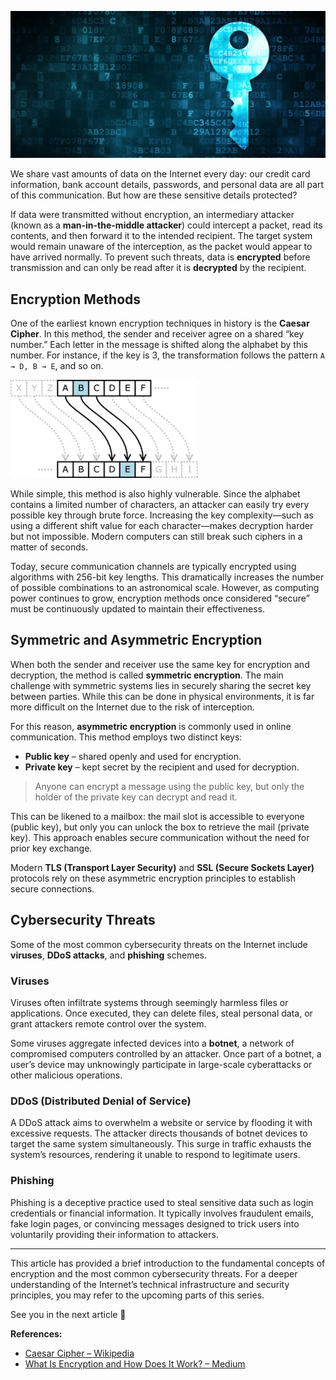 ![internet](/img/encryption.png)

We share vast amounts of data on the Internet every day: our credit card information, bank account details, passwords, and personal data are all part of this communication. But how are these sensitive details protected?

If data were transmitted without encryption, an intermediary attacker (known as a **man-in-the-middle attacker**) could intercept a packet, read its contents, and then forward it to the intended recipient. The target system would remain unaware of the interception, as the packet would appear to have arrived normally. To prevent such threats, data is **encrypted** before transmission and can only be read after it is **decrypted** by the recipient.

## Encryption Methods

One of the earliest known encryption techniques in history is the **Caesar Cipher**. In this method, the sender and receiver agree on a shared “key number.” Each letter in the message is shifted along the alphabet by this number. For instance, if the key is 3, the transformation follows the pattern `A → D, B → E`, and so on.

![internet](/img/ceasar-cipher.png)

While simple, this method is also highly vulnerable. Since the alphabet contains a limited number of characters, an attacker can easily try every possible key through brute force. Increasing the key complexity—such as using a different shift value for each character—makes decryption harder but not impossible. Modern computers can still break such ciphers in a matter of seconds.

Today, secure communication channels are typically encrypted using algorithms with 256-bit key lengths. This dramatically increases the number of possible combinations to an astronomical scale. However, as computing power continues to grow, encryption methods once considered “secure” must be continuously updated to maintain their effectiveness.

## Symmetric and Asymmetric Encryption

When both the sender and receiver use the same key for encryption and decryption, the method is called **symmetric encryption**. The main challenge with symmetric systems lies in securely sharing the secret key between parties. While this can be done in physical environments, it is far more difficult on the Internet due to the risk of interception.

For this reason, **asymmetric encryption** is commonly used in online communication. This method employs two distinct keys:

- **Public key** – shared openly and used for encryption.
- **Private key** – kept secret by the recipient and used for decryption.

> Anyone can encrypt a message using the public key, but only the holder of the private key can decrypt and read it.

This can be likened to a mailbox: the mail slot is accessible to everyone (public key), but only you can unlock the box to retrieve the mail (private key). This approach enables secure communication without the need for prior key exchange.

Modern **TLS (Transport Layer Security)** and **SSL (Secure Sockets Layer)** protocols rely on these asymmetric encryption principles to establish secure connections.

## Cybersecurity Threats

Some of the most common cybersecurity threats on the Internet include **viruses**, **DDoS attacks**, and **phishing** schemes.

### Viruses

Viruses often infiltrate systems through seemingly harmless files or applications. Once executed, they can delete files, steal personal data, or grant attackers remote control over the system.

Some viruses aggregate infected devices into a **botnet**, a network of compromised computers controlled by an attacker. Once part of a botnet, a user’s device may unknowingly participate in large-scale cyberattacks or other malicious operations.

### DDoS (Distributed Denial of Service)

A DDoS attack aims to overwhelm a website or service by flooding it with excessive requests. The attacker directs thousands of botnet devices to target the same system simultaneously. This surge in traffic exhausts the system’s resources, rendering it unable to respond to legitimate users.

### Phishing

Phishing is a deceptive practice used to steal sensitive data such as login credentials or financial information. It typically involves fraudulent emails, fake login pages, or convincing messages designed to trick users into voluntarily providing their information to attackers.

---

This article has provided a brief introduction to the fundamental concepts of encryption and the most common cybersecurity threats. For a deeper understanding of the Internet’s technical infrastructure and security principles, you may refer to the upcoming parts of this series.

See you in the next article 👋

**References:**

- [Caesar Cipher – Wikipedia](https://en.wikipedia.org/wiki/Caesar_cipher)
- [What Is Encryption and How Does It Work? – Medium](https://medium.com/searchencrypt/what-is-encryption-how-does-it-work-e8f20e340537)
